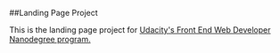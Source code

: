 ##Landing Page Project

This is the landing page project for [Udacity's Front End Web Developer Nanodegree program.](https://www.udacity.com/course/front-end-web-developer-nanodegree--nd0011)

